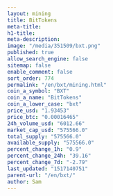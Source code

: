 ```yaml
---
layout: mining
title: BitTokens
meta-title: 
h1-title: 
meta-description: 
image: "/media/351509/bxt.png"
published: true
allow_search_engine: false
sitemap: false
enable_comment: false
sort_order: 774
permalink: "/en/bxt/mining.html"
coin_a_symbol: "BXT"
coin_a_name: "BitTokens"
coin_a_lower_case: "bxt"
price_usd: "1.93453"
price_btc: "0.00016465"
24h_volume_usd: "6012.66"
market_cap_usd: "575566.0"
total_supply: "575566.0"
available_supply: "575566.0"
percent_change_1h: "0.9"
percent_change_24h: "39.16"
percent_change_7d: "-2.79"
last_updated: "1517140751"
parent-url: "/en/bxt/"
author: Sam
---
```


